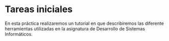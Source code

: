 # Tareas iniciales
En esta práctica realizaremos un tutorial en que describiremos las diferente herramientas utilizadas en la asignatura de Desarrollo de Sistemas Informáticos.
